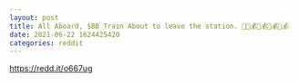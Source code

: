 ```yaml
--- 
layout: post 
title: All Aboard, $BB Train About to leave the station. 🚂🚃💰🚃💰🚃💰🚃💰 
date: 2021-06-22 1624425420 
categories: reddit 
--- 
```

https://redd.it/o667ug